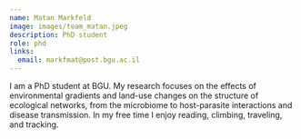 ```yaml
---
name: Matan Markfeld
image: images/team_matan.jpeg
description: PhD student
role: phd
links:
  email: markfmat@post.bgu.ac.il
---
```


I am a PhD student at BGU. My research focuses on the effects of environmental gradients and land-use changes on the structure of ecological networks, from the microbiome to host-parasite interactions and disease transmission. In my free time I enjoy reading, climbing, traveling, and tracking.

